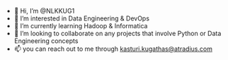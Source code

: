 - 👋 Hi, I’m @NLKKUG1
- 👀 I’m interested in Data Engineering & DevOps
- 🌱 I’m currently learning Hadoop & Informatica
- 💞️ I’m looking to collaborate on any projects that involve Python or Data Engineering concepts
- 📫 you can reach out to me through kasturi.kugathas@atradius.com

<!---
NLKKUG1/NLKKUG1 is a ✨ special ✨ repository because its `README.md` (this file) appears on your GitHub profile.
You can click the Preview link to take a look at your changes.
--->
